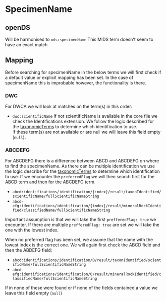 # SpecimenName

## openDS
Will be harmonised to `ods:specimenName`
This MIDS term doesn't seem to have an exact match 

## Mapping
Before searching for specimenName in the below terms we will first check if a default value or explicit mapping has been set.
In the case of specimenName this is improbable however, the functionality is there.

### DWC
For DWCA we will look at matches on the term(s) in this order:
- `dwc:scientificName`
If not scientificName is available in the core file we check the Identifications extension.
We follow the logic described for the [taxonomicTerms](./taxonomicTerms.md) to determine which identification to use.  
If these term(s) are not available or are null we will leave this field empty (`null`).

### ABCDEFG
For ABCDEFG there is a difference between ABCD and ABCDEFG on where to find the specimenName.
As there can be multiple identification we use the logic describe for the [taxonomicTerms](./taxonomicTerms.md) to determine which identification to use.
If we encounter the `preferredFlag` we will then search first for the ABCD term and then for the ABCDEFG term.
- `abcd:identifications/identification/{index}/result/taxonIdentified/scientificName/fullScientificNameString`
- `abcd-efg:identifications/identification/{index}/result/mineralRockIdentified/classifiedName/fullScientificNameString`

Important assumption is that we will take the first `prefferedFlag: true` we encounter.
If there are multiple `prefferedFlag: true` are set we will take the one with the lowest index.

When no preferred flag has been set, we assume that the name with the lowest index is the correct one.
We will again first check the ABCD field and then the ABDEFG field:
- `abcd:identifications/identification/0/result/taxonIdentified/scientificName/fullScientificNameString`
- `abcd-efg:identifications/identification/0/result/mineralRockIdentified/classifiedName/fullScientificNameString`

If in none of these were found or if none of the fields contained a value we leave this field empty (`null`)